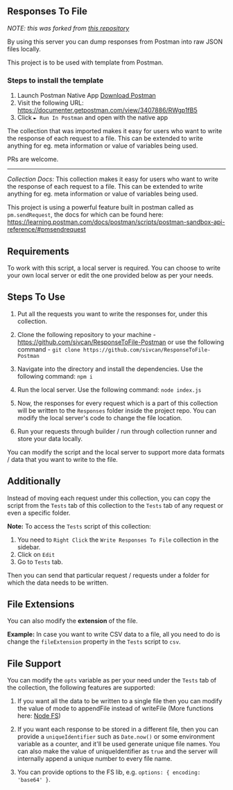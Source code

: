 
## Responses To File

_NOTE: this was forked from [this repository](https://github.com/sivcan/ResponseToFile-Postman)_

By using this server you can dump responses from Postman into raw JSON files locally.

This project is to be used with template from Postman.

### Steps to install the template

1. Launch Postman Native App [Download Postman](https://www.postman.com/downloads/)
2. Visit the following URL: https://documenter.getpostman.com/view/3407886/RWgp1fB5
3. Click `► Run In Postman` and open with the native app

The collection that was imported makes it easy for users who want to write the response of each request to a file.
This can be extended to write anything for eg. meta information or value of variables being used.

PRs are welcome.

---

_Collection Docs:_
This collection makes it easy for users who want to write the response of each request to a file.
This can be extended to write anything for eg. meta information or value of variables being used.

This project is using a powerful feature built in postman called as `pm.sendRequest`, the docs for which can be found here: https://learning.postman.com/docs/postman/scripts/postman-sandbox-api-reference/#pmsendrequest

## Requirements

To work with this script, a local server is required.
You can choose to write your own local server or edit the one provided below as per your needs.

## Steps To Use

1. Put all the requests you want to write the responses for, under this collection.

2. Clone the following repository to your machine - https://github.com/sivcan/ResponseToFile-Postman or use the following command - `git clone https://github.com/sivcan/ResponseToFile-Postman`

3. Navigate into the directory and install the dependencies. Use the following command: `npm i`

4. Run the local server. Use the following command: `node index.js`

5. Now, the responses for every request which is a part of this collection will be written to the `Responses` folder inside the project repo.
   You can modify the local server's code to change the file location.

6. Run your requests through builder / run through collection runner and store your data locally.

You can modify the script and the local server to support more data formats / data that you want to write to the file.

## Additionally

Instead of moving each request under this collection, you can copy the script from the `Tests` tab of this collection to the `Tests` tab of any request or even a specific folder.

**Note:** To access the `Tests` script of this collection:

1. You need to `Right Click` the `Write Responses To File` collection in the sidebar.
2. Click on `Edit`
3. Go to `Tests` tab.

Then you can send that particular request / requests under a folder for which the data needs to be written.

## File Extensions

You can also modify the **extension** of the file.

**Example:**
In case you want to write CSV data to a file, all you need to do is change the `fileExtension` property in the `Tests` script to `csv`.

## File Support

You can modify the `opts` variable as per your need under the `Tests` tab of the collection, the following features are supported:

1. If you want all the data to be written to a single file then you can modify the value of mode to appendFile instead of writeFile (More functions here: [Node FS](https://nodejs.org/api/fs.html#fs_fs_writefile_file_data_options_callback))

2. If you want each response to be stored in a different file, then you can provide a `uniqueIdentifier` such as `Date.now()` or some environment variable as a counter, and it'll be used generate unique file names. You can also make the value of uniqueIdentifier as `true` and the server will internally append a unique number to every file name.

3. You can provide options to the FS lib, e.g. `options: { encoding: 'base64' }`.
